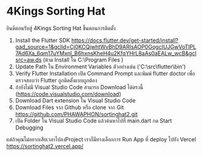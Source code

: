 # 4Kings Sorting Hat

ยินดีตอนรับสู่ 4Kings Sorting Hat
ขึ้นตอนการติดตั้ง
1. Install the Flutter SDK https://docs.flutter.dev/get-started/install?gad_source=1&gclid=Cj0KCQjwhtWvBhD9ARIsAOP0GogcIUJGwVoTIPL7Ad6Xa_6qm17uYMxnl_B6hxnsKheH4u2KfqYHrL8aAs0aEALw_wcB&gclsrc=aw.ds (ห้าม Install ใน C:\Program Files )
2. Update Path ใน Environment Variables ตัวอย่างเช่น ('C:\src\flutter\bin')
3. Verify Flutter Installation เปิด Command Prompt และพิมพ์ flutter doctor เพื่อตรวจสอบว่า Flutter ถูกติดตั้งแบบถูกต้อง
4. ถ้ายังไม่มี  Visual Studio Code สามารถ Download ได้ตรงนี้ (https://code.visualstudio.com/download)
5. Download Dart extension ใน Visual Studio Code
6. Download Files จาก Github หรือ clone จาก Git https://github.com/PHAWAPHON/sortinghat2.git
7. เปิด Folder ใน Visual Studio Code แล้วค้นหาไปที่ main.dart กด Start Debugging

แต่ถ้าคุณไม่อยากเสียเวลาไปลงProject เราก็มีทางเลือกการ Run App ที่ deploy ไปยัง Vercel
https://sortinghat2.vercel.app/
